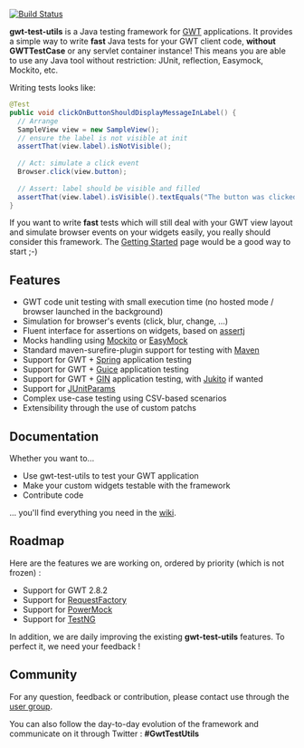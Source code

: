 [![Build Status](https://travis-ci.org/gwt-test-utils/gwt-test-utils.svg?branch=master)](https://travis-ci.org/gwt-test-utils/gwt-test-utils)

**gwt-test-utils** is a Java testing framework for [GWT](http://code.google.com/intl/fr-FR/webtoolkit/) applications. It provides a simple way to write **fast** Java tests for your GWT client code, **without GWTTestCase** or any servlet container instance! This means you are able to use any Java tool without restriction: JUnit, reflection, Easymock, Mockito, etc.

Writing tests looks like:

```java
@Test
public void clickOnButtonShouldDisplayMessageInLabel() {
  // Arrange
  SampleView view = new SampleView();
  // ensure the label is not visible at init
  assertThat(view.label).isNotVisible();
  
  // Act: simulate a click event
  Browser.click(view.button);
  
  // Assert: label should be visible and filled
  assertThat(view.label).isVisible().textEquals("The button was clicked!");
}
```

If you want to write **fast** tests which will still deal with your GWT view layout and simulate browser events on your widgets easily, you really should consider this framework. 
The [Getting Started](https://github.com/gwt-test-utils/gwt-test-utils/wiki/Getting-started) page would be a good way to start ;-) 

## Features

* GWT code unit testing with small execution time (no hosted mode / browser launched in the background)
* Simulation for browser's events (click, blur, change, ...)
* Fluent interface for assertions on widgets, based on [assertj](http://joel-costigliola.github.io/assertj/index.html)
* Mocks handling using [Mockito](http://mockito.org/) or [EasyMock](http://easymock.org/)
* Standard maven-surefire-plugin support for testing with [Maven](http://maven.apache.org/)
* Support for GWT + [Spring](http://www.springsource.org/) application testing
* Support for GWT + [Guice](https://github.com/google/guice) application testing
* Support for GWT + [GIN](http://code.google.com/p/google-gin/) application testing, with [Jukito](https://github.com/ArcBees/Jukito) if wanted
* Support for [JUnitParams](https://github.com/Pragmatists/JUnitParams)
* Complex use-case testing using CSV-based scenarios
* Extensibility through the use of custom patchs

## Documentation

Whether you want to...
* Use gwt-test-utils to test your GWT application
* Make your custom widgets testable with the framework
* Contribute code

... you'll find everything you need in the [wiki](https://github.com/gwt-test-utils/gwt-test-utils/wiki).

## Roadmap

Here are the features we are working on, ordered by priority (which is not frozen) :

* Support for GWT 2.8.2
* Support for [RequestFactory](http://www.gwtproject.org/doc/latest/DevGuideRequestFactory.html)
* Support for [PowerMock](https://github.com/jayway/powermock)
* Support for [TestNG](http://testng.org/)

In addition, we are daily improving the existing **gwt-test-utils** features. To perfect it, we need your feedback !

## Community

For any question, feedback or contribution, please contact use through the [user group](http://groups.google.com/group/gwt-test-utils-users).

You can also follow the day-to-day evolution of the framework and communicate on it through Twitter : **#GwtTestUtils**
